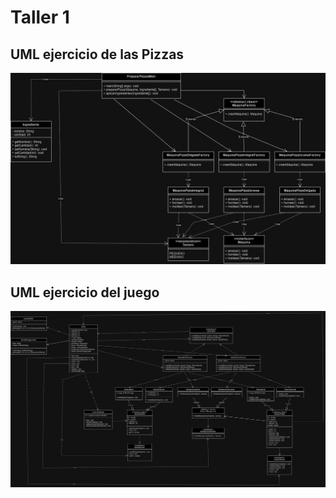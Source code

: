 # Taller 1


## UML ejercicio de las Pizzas

![UML Ejercicio 1](Taller1PizzaUML.png)

## UML ejercicio del juego

![UML ejericicio 2](GameUML.png)
